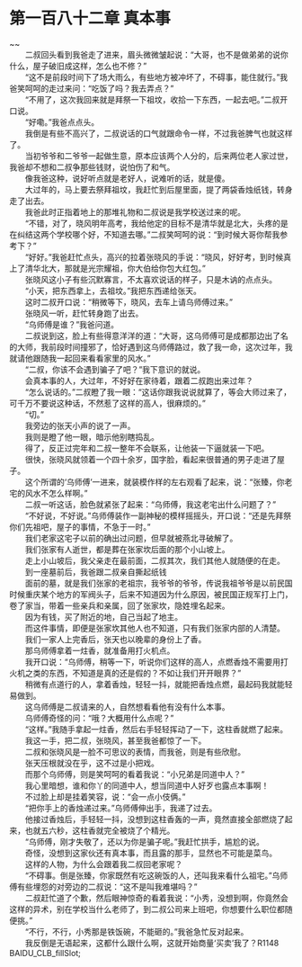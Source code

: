 # 第一百八十二章 真本事

~~
            <br>　　二叔回头看到我爸走了进来，眉头微微皱起说：“大哥，也不是做弟弟的说你什么，屋子破旧成这样，怎么也不修？”<br>　　“这不是前段时间下了场大雨么，有些地方被冲坏了，不碍事，能住就行。”我爸笑呵呵的走过来问：“吃饭了吗？我去弄点？”<br>　　“不用了，这次我回来就是拜祭一下祖坟，收拾一下东西，一起去吧。”二叔开口说。<br>　　“好嘞。”我爸点点头。<br>　　我倒是有些不高兴了，二叔说话的口气就跟命令一样，不过我爸脾气也就这样了。<br>　　当初爷爷和二爷爷一起做生意，原本应该两个人分的，后来两位老人家过世，我爸却不想和二叔争那些钱财，说怕伤了和气。<br>　　像我爸这种，说好听点就是老好人，说难听的话，就是傻。<br>　　大过年的，马上要去祭拜祖坟，我赶忙到后屋里面，提了两袋香烛纸钱，转身走了出去。<br>　　我爸此时正指着地上的那堆礼物和二叔说是我学校送过来的呢。<br>　　“不错，对了，晓风明年高考，我给他定的目标不是清华就是北大，头疼的是在纠结这两个学校哪个好，不知道去哪。”二叔笑呵呵的说：“到时候大哥你帮我参考下？”<br>　　“好好。”我爸赶忙点头，高兴的拉着张晓风的手说：“晓风，好好考，到时候真上了清华北大，那就是光宗耀祖，你大伯给你包大红包。”<br>　　张晓风这小子有些沉默寡言，不太喜欢说话的样子，只是木讷的点点头。<br>　　“小天，把东西拿上，去祖坟。”我把东西递给张天。<br>　　这时二叔开口说：“稍微等下，晓风，去车上请乌师傅过来。”<br>　　张晓风一听，赶忙转身跑了出去。<br>　　“乌师傅是谁？”我爸问道。<br>　　二叔说到这，脸上有些得意洋洋的道：“大哥，这乌师傅可是成都那边出了名的大师，我前段时间撞邪了，恰好遇到这乌师傅路过，救了我一命，这次过年，我就请他跟随我一起回来看看家里的风水。”<br>　　“二叔，你该不会遇到骗子了吧？”我下意识的就说。<br>　　会真本事的人，大过年，不好好在家待着，跟着二叔跑出来过年？<br>　　“怎么说话的。”二叔瞪了我一眼：“这话你跟我说说就算了，等会大师过来了，可千万不要说这种话，不然惹了这样的高人，很麻烦的。”<br>　　“切。”<br>　　我旁边的张天小声的说了一声。<br>　　我则是瞪了他一眼，暗示他别瞎捣乱。<br>　　得了，反正过完年和二叔一整年不会联系，让他装一下逼就装一下吧。<br>　　很快，张晓风就领着一个四十余岁，国字脸，看起来很普通的男子走进了屋子。<br>　　这个所谓的‘乌师傅’一进来，就装模作样的左右观看了起来，说：“张臻，你老宅的风水不怎么样啊。”<br>　　二叔一听这话，脸色就紧张了起来：“乌师傅，我这老宅出什么问题了？”<br>　　“不好说，不好说。”乌师傅装作一副神秘的模样摇摇头，开口说：“还是先拜祭你们先祖吧，屋子的事情，不急于一时。”<br>　　我们老家这宅子以前的确出过问题，但早就被燕北寻破解了。<br>　　我们张家有人逝世，都是葬在张家坎后面的那个小山坡上。<br>　　走上小山坡后，我父亲走在最前面，二叔其次，我们其他人就随便的在走。<br>　　到一座墓前后，我爸跟二叔亲自撕起纸钱<br>　　面前的墓，就是我们张家的老祖宗，我爷爷的爷爷，传说我祖爷爷是以前民国时候重庆某个地方的军阀头子，后来不知道因为什么原因，被民国正规军打上门，卷了家当，带着一些亲兵和亲属，回了张家坎，隐姓埋名起来。<br>　　因为有钱，买了附近的地，自己当起了地主。<br>　　而这件事情，即便是张家坎其他人也不知道，只有我们张家内部的人清楚。<br>　　我们一家人上完香后，张天也以晚辈的身份上了香。<br>　　那乌师傅拿着一炷香，就准备用打火机点。<br>　　我开口说：“乌师傅，稍等一下，听说你们这样的高人，点燃香烛不需要用打火机之类的东西，不知道是真的还是假的？不如让我们开开眼界？”<br>　　稍微有点道行的人，拿着香烛，轻轻一抖，就能把香烛点燃，最起码我就能轻易做到。<br>　　这乌师傅是二叔请来的人，自然想看看他有没有什么本事。<br>　　乌师傅奇怪的问：“哦？大概用什么点呢？”<br>　　“这样。”我随手拿起一炷香，然后右手轻轻挥动了一下，这柱香就燃了起来。<br>　　我这一手，把二叔，张晓风，甚至我爸都惊了一下。<br>　　二叔和张晓风是一脸不可思议的表情，而我爸，则是有些欣慰。<br>　　张天压根就没在乎，这不过是小把戏。<br>　　而那个乌师傅，则是笑呵呵的看着我说：“小兄弟是同道中人？”<br>　　我心里暗想，谁和你丫的同道中人，想当同道中人好歹也露点本事啊！<br>　　不过脸上却是挂着笑容，说：“会一点小伎俩。”<br>　　“把你手上的香烛递过来。”乌师傅伸出手，我递了过去。<br>　　他接过香烛后，手轻轻一抖，没想到这柱香轰的一声，竟然直接全部燃烧了起来，也就五六秒，这柱香就完全被烧了个精光。<br>　　“乌师傅，刚才失敬了，还以为你是骗子呢。”我赶忙拱手，尴尬的说。<br>　　奇怪，没想到这家伙还有真本事，而且露的那手，显然也不可能是菜鸟。<br>　　这样的人物，为什么会跟着我二叔回老家呢？<br>　　“不碍事。倒是张臻，你家既然有吃这碗饭的人，还叫我来看什么祖宅。”乌师傅有些埋怨的对旁边的二叔说：“这不是叫我难堪吗？”<br>　　二叔赶忙道了个歉，然后眼神惊奇的看着我说：“小秀，没想到啊，你竟然会这样的异术，别在学校当什么老师了，到二叔公司来上班吧，你想要什么职位都随便挑。”<br>　　“不行，不行，小秀那是铁饭碗，不能砸的。”我爸急忙反对起来。<br>　　我反倒是无语起来，这都什么跟什么啊，这就开始商量‘买卖’我了？R1148　　　　BAIDU_CLB_fillSlot;<br>
	